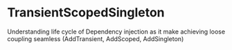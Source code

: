# TransientScopedSingleton
Understanding life cycle of Dependency injection as it  make achieving loose coupling seamless (AddTransient, AddScoped, AddSingleton)
